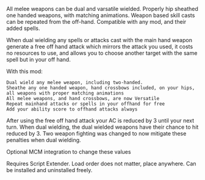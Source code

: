 All melee weapons can be dual and varsatile wielded. Properly hip sheathed one handed weapons, with matching animations. Weapon based skill casts can be repeated from the off-hand.
Compatible with any mod, and their added spells.

When dual wielding any spells or attacks cast with the main hand weapon generate a free off hand attack which mirrors the attack you used, it costs no resources to use, and allows you to choose another target with the same spell but in your off hand.

With this mod:

    Dual wield any melee weapon, including two-handed.
    Sheathe any one handed weapon, hand crossbows included, on your hips, all weapons with proper matching animations
    All melee weapons, and hand crossbows, are now Versatile
    Repeat mainhand attacks or spells in your offhand for free
    Add your ability score to offhand attacks always


After using the free off hand attack your AC is reduced by 3 until your next turn.
When dual wielding, the dual wielded weapons have their chance to hit reduced by 3.
Two weapon fighting was changed to now mitigate these penalties when dual wielding.

Optional MCM integration to change these values

Requires Script Extender.
Load order does not matter, place anywhere.
Can be installed and uninstalled freely.